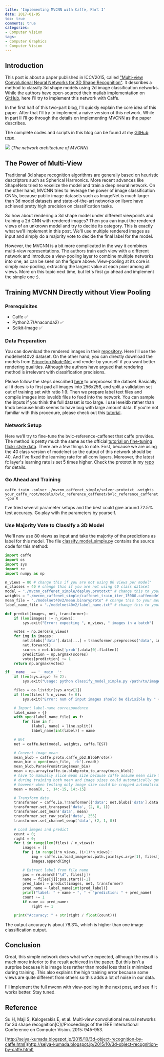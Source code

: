 ```yaml
---
title: 'Implementing MVCNN with Caffe, Part I'
date: 2017-01-05
toc: true
comments: true
categories:
- Computer Vision
tags:
- Computer Graphics
- Computer Vision
---
```


## Introduction

This post is about a paper published in ICCV2015, called ["Multi-view Convolutional Neural Networks for 3D Shape Recognition"](http://www.cv-foundation.org/openaccess/content_iccv_2015/papers/Su_Multi-View_Convolutional_Neural_ICCV_2015_paper.pdf). It describes a method to classify 3d shape models using 2d image classification networks. While the authors have open-sourced their matlab implementation on [GitHub](https://github.com/suhangpro/mvcnn), here I'll try to implement this network with Caffe.

In the first half of this two-part blog, I'll quickly explain the core idea of this paper. After that I'll try to implement a naive version of this network. While in part II I'll go through the details on implementing MVCNN as the paper describes.

The complete codes and scripts in this blog can be found at my [GitHub repo](https://github.com/unclejimbo/mvcnn-caffe).

![](https://camo.githubusercontent.com/f505454fa4d971db8b85b35ad7cac63795d3eaa0/687474703a2f2f7669732d7777772e63732e756d6173732e6564752f6d76636e6e2f696d616765732f6d76636e6e2e706e67)
(*The network architecture of MVCNN*)

<!-- more -->

## The Power of Multi-View

Traditional 3d shape recognition algorithms are generally based on heuristic descriptors such as Spherical Harmonics. More recent advances like ShapeNets tried to voxelize the model and train a deep neural network. On the other hand, MVCNN tries to leverage the power of image classification CNNs, because public image datasets such as ImageNet is much larger than 3d model datasets and state-of-the-art networks on ilsvrc have achieved pretty high precision on classification tasks.

So how about rendering a 3d shape model under different viewpoints and training a 2d CNN with rendered images? Then you can input the rendered views of an unknown model and try to decide its category. This is exactly what we'll implement in this post. We'll use multiple rendered images as input and simply do a majority vote to decide the final label for the model.

However, the MVCNN is a bit more complicated in the way it combines multi-view representations. The authors train each view with a different network and introduce a view-pooling layer to combine multiple networks into one, as can be seen on the figure above. View-pooling at its core is simply max-pooling, extracting the largest value at each pixel among all views. More on this topic next time, but let's first go ahead and implement the simple one :).

## Training MVCNN Directly without View Pooling

### Prerequisites

- Caffe :white_check_mark:
- Python2.7(Anaconda2) :white_check_mark:
- Scikit-Image :white_check_mark:

### Data Preparation

You can download the rendered images in their [repository](https://github.com/suhangpro/mvcnn). Here I'll use the modelnet40v2 dataset. On the other hand, you can directly download the models from [Princeton ModelNet](http://modelnet.cs.princeton.edu/#) and render by yourself if you want better rendering qualities. Although the authors have argued that rendering method is irrelevant with classification precisions.

Please follow the steps described [here](https://github.com/unclejimbo/mvcnn-caffe/tree/master/modelnet40v2) to preprocess the dataset. Basically all it does is to first pad all images into 256x256, and split a validation set out of training set with ratio 1:9. Then we prepare label text files and compile images into leveldb files to feed into the network. You can sample the inputs if you think the full dataset is too large. I use leveldb rather than lmdb because lmdb seems to have bug with large amount data. If you're not familiar with this procedure, please check out this [tutorial](http://caffe.berkeleyvision.org/gathered/examples/imagenet.html).

### Network Setup

Here we'll try to fine-tune the bvlc-reference-caffenet that caffe provides. The method is pretty much the same as the official [tutorial on fine-tuning flickr style data](http://caffe.berkeleyvision.org/gathered/examples/finetune_flickr_style.html). There are a few things to note. First, because we are using the 40 class version of modelnet so the output of this network should be 40. And I've fixed the learning rate for all conv layers. Moreover, the latest fc layer's learning rate is set 5 times higher. Check the prototxt in my [repo](https://github.com/unclejimbo/mvcnn-caffe) for details.

### Go Ahead and Training

```
caffe train -solver ./mvcnn_caffenet_simple/solver.prototxt -weights your_caffe_root/models/bvlc_reference_caffenet/bvlc_reference_caffenet.caffemodel -gpu 0
```

I've tried several parameter setups and the best could give around 72.5% test accuracy. Go play with the parameters by yourself.

### Use Majority Vote to Classify a 3D Model

We'll now use 80 views as input and take the majority of the predictions as label for this model. The file [classify_model_simple.py](https://github.com/unclejimbo/mvcnn-caffe/blob/master/classify_model_simple.py) contains the source code for this method:
```python
import caffe
import os
import sys
import re
import numpy as np

n_views = 80 # change this if you are not using 80 views per model"
n_classes = 40 # change this if you are not using 40 class dataset
model = "./mvcnn_caffenet_simple/deploy.prototxt" # change this to your model defiintion
weights = "./mvcnn_caffenet_simple/caffenet_train_iter_15000.caffemodel" # change this to your trained model
mean_file = "./modelnet40v2/mean.binaryproto" # change this to your mean file
label_name_file = "./modelnet40v2/label_name.txt" # change this to your label_name file

def predict(images, net, transformer):
    if (len(images) != n_views):
        sys.exit("Error: expecting ", n_views, " images in a batch")

    votes = np.zeros(n_views)
    for img in images:
        net.blobs['data'].data[...] = transformer.preprocess('data', img)
        net.forward()
        scores = net.blobs['prob'].data[0].flatten()
        prediction = np.argmax(scores)
        votes[prediction] += 1
    return np.argmax(votes)

if __name__ == '__main__':
    if (len(sys.argv) != 2):
        sys.exit("Usage: python classify_model_simple.py /path/to/image_directory/")

    files = os.listdir(sys.argv[1])
    if (len(files) % n_views != 0):
        sys.exit("Error: num of input images should be divisible by " + str(n_views))

    # Import label-name correspondence
    label_name = {}
    with open(label_name_file) as f:
        for line in f:
            (label, name) = line.split()
            label_name[int(label)] = name

    # Net
    net = caffe.Net(model, weights, caffe.TEST)

    # Convert image mean
    mean_blob = caffe.proto.caffe_pb2.BlobProto()
    mean_bin = open(mean_file, 'rb').read()
    mean_blob.ParseFromString(mean_bin)
    mean = np.array(caffe.io.blobproto_to_array(mean_blob))
    # have to manually slice mean size because caffe assume mean size to be the same as input dims,
    # during training both mean and image sizes could automatically get cropped to network input dims,
    # however when testing only image size could be cropped automatically by deployment input layer
    mean = mean[0, :, 14:-15, 14:-15]

    # Transform data
    transformer = caffe.io.Transformer({'data': net.blobs['data'].data.shape})
    transformer.set_transpose('data', (2, 0, 1))
    transformer.set_mean('data', mean)
    transformer.set_raw_scale('data', 255)
    transformer.set_channel_swap('data', (2, 1, 0))

    # Load images and predict
    count = 0;
    right = 0;
    for i in range(len(files) / n_views):
        images = []
        for j in range(i*n_views, (i+1)*n_views):
            img = caffe.io.load_image(os.path.join(sys.argv[1], files[j]))
            images.append(img)

        # Extract label from file name
        pos = re.search("\d", files[j])
        name = files[j][:pos.start()-1]
        pred_label = predict(images, net, transformer)
        pred_name = label_name[int(pred_label)]
        print("label: " + name + ", " + "prediction: " + pred_name)
        count += 1
        if name == pred_name:
            right += 1

    print("Accuracy: " + str(right / float(count)))
```
The output accuracy is about 78.3%, which is higher than one image classification output.

## Conclusion

Great, this simple network does what we've expected, although the result is much more inferior to the result achieved in the paper. But this isn't a surprise because it is image loss rather than model loss that is minimized during training. This also explains the high training error because some views are quite different from others so this adds a lot of noise in our data.

I'll implement the full mvcnn with view-pooling in the next post, and see if it works better. Stay tuned.

## Reference

Su H, Maji S, Kalogerakis E, et al. Multi-view convolutional neural networks for 3d shape recognition[C]//Proceedings of the IEEE International Conference on Computer Vision. 2015: 945-953.

[http://seiya-kumada.blogspot.jp/2015/10/3d-object-recognition-by-caffe.html](http://seiya-kumada.blogspot.jp/2015/10/3d-object-recognition-by-caffe.html)
